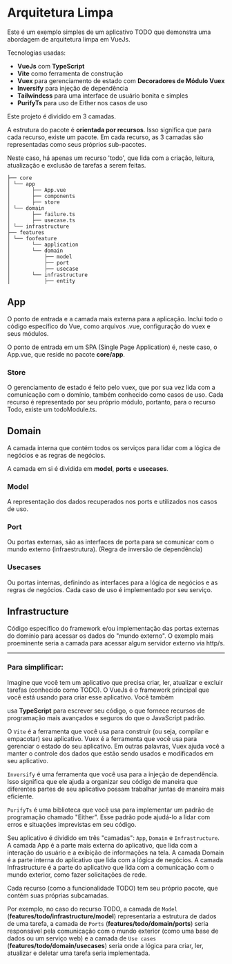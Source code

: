 # Arquitetura Limpa

Este é um exemplo simples de um aplicativo TODO que demonstra uma abordagem de arquitetura limpa em VueJs.

Tecnologias usadas:

- **VueJs** com **TypeScript**
- **Vite** como ferramenta de construção
- **Vuex** para gerenciamento de estado com **Decoradores de Módulo Vuex**
- **Inversify** para injeção de dependência
- **Tailwindcss** para uma interface de usuário bonita e simples
- **PurifyTs** para uso de Either nos casos de uso

Este projeto é dividido em 3 camadas.

A estrutura do pacote é **orientada por recursos**.
Isso significa que para cada recurso, existe um pacote.
Em cada recurso, as 3 camadas são representadas como seus próprios sub-pacotes.

Neste caso, há apenas um recurso 'todo', que lida com a criação, leitura, atualização e exclusão de tarefas a serem feitas.

```
├── core
│ └── app
│       ├── App.vue
│       ├── components
│       ├── store
│ └── domain
│       ├── failure.ts
│       ├── usecase.ts
│ └── infrastructure
├── features
│ └── foofeature
│       └── application
│       └── domain
│           ├── model
│           ├── port
│           ├── usecase
│       └── infrastructure
│           ├── entity
```

## App

O ponto de entrada e a camada mais externa para a aplicação.
Inclui todo o código específico do Vue, como arquivos .vue, configuração do vuex e seus módulos.

O ponto de entrada em um SPA (Single Page Application) é, neste caso, o App.vue, que reside no pacote **core/app**.

### Store

O gerenciamento de estado é feito pelo vuex, que por sua vez lida com a comunicação com o domínio, também conhecido como casos de uso.
Cada recurso é representado por seu próprio módulo, portanto, para o recurso Todo, existe um todoModule.ts.

## Domain

A camada interna que contém todos os serviços para lidar com a lógica de negócios e as regras de negócios.

A camada em si é dividida em **model**, **ports** e **usecases**.

### Model

A representação dos dados recuperados nos ports e utilizados nos casos de uso.

### Port

Ou portas externas, são as interfaces de porta para se comunicar com o mundo externo (infraestrutura).
(Regra de inversão de dependência)

### Usecases

Ou portas internas, definindo as interfaces para a lógica de negócios e as regras de negócios.
Cada caso de uso é implementado por seu serviço.

## Infrastructure

Código específico do framework e/ou implementação das portas externas do domínio para acessar os dados do "mundo externo".
O exemplo mais proeminente seria a camada para acessar algum servidor externo via http/s.

---

### Para simplificar:

Imagine que você tem um aplicativo que precisa criar, ler, atualizar e excluir tarefas (conhecido como TODO). O VueJs é o framework principal que você está usando para criar esse aplicativo. Você também

usa **TypeScript** para escrever seu código, o que fornece recursos de programação mais avançados e seguros do que o JavaScript padrão.

O `Vite` é a ferramenta que você usa para construir (ou seja, compilar e empacotar) seu aplicativo. Vuex é a ferramenta que você usa para gerenciar o estado do seu aplicativo. Em outras palavras, Vuex ajuda você a manter o controle dos dados que estão sendo usados e modificados em seu aplicativo.

`Inversify` é uma ferramenta que você usa para a injeção de dependência. Isso significa que ele ajuda a organizar seu código de maneira que diferentes partes de seu aplicativo possam trabalhar juntas de maneira mais eficiente.

`PurifyTs` é uma biblioteca que você usa para implementar um padrão de programação chamado "Either". Esse padrão pode ajudá-lo a lidar com erros e situações imprevistas em seu código.

Seu aplicativo é dividido em três "camadas": `App`, `Domain` e `Infrastructure`. A camada App é a parte mais externa do aplicativo, que lida com a interação do usuário e a exibição de informações na tela. A camada Domain é a parte interna do aplicativo que lida com a lógica de negócios. A camada Infrastructure é a parte do aplicativo que lida com a comunicação com o mundo exterior, como fazer solicitações de rede.

Cada recurso (como a funcionalidade TODO) tem seu próprio pacote, que contém suas próprias subcamadas.

Por exemplo, no caso do recurso TODO, a camada de `Model` (**features/todo/infrastructure/model**) representaria a estrutura de dados de uma tarefa, a camada de `Ports` (**features/todo/domain/ports**) seria responsável pela comunicação com o mundo exterior (como uma base de dados ou um serviço web) e a camada de `Use cases` (**features/todo/domain/usecases**) seria onde a lógica para criar, ler, atualizar e deletar uma tarefa seria implementada.
